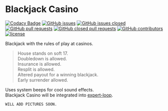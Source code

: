 # Blackjack Casino
[![Codacy Badge](https://img.shields.io/codacy/grade/98b0b3b3cc7144258ff4c13301b2a877.svg?style=flat-square)](https://www.codacy.com/app/ponimansky.guy/blackjack-casino?utm_source=github.com&amp;utm_medium=referral&amp;utm_content=gponimansky/blackjack-casino&amp;utm_campaign=Badge_Grade)
[![GitHub issues](https://img.shields.io/github/issues-raw/gponimansky/blackjack-casino.svg?style=flat-square)](https://github.com/gponimansky/blackjack-casino/issues)
[![GitHub issues closed](https://img.shields.io/github/issues-closed-raw/gponimansky/blackjack-casino.svg?style=flat-square)](https://github.com/gponimansky/blackjack-casino/issues)
[![GitHub pull requests](https://img.shields.io/github/issues-pr-raw/gponimansky/blackjack-casino.svg?style=flat-square)](https://github.com/gponimansky/blackjack-casino/pulls)
[![GitHub closed pull requests](https://img.shields.io/github/issues-pr-closed-raw/gponimansky/blackjack-casino.svg?style=flat-square)](https://github.com/gponimansky/blackjack-casino/pulls)
[![GitHub contributors](https://img.shields.io/github/contributors/gponimansky/blackjack-casino.svg?style=flat-square)](https://github.com/gponimansky/blackjack-casino/graphs/contributors)
[![license](https://img.shields.io/github/license/gponimansky/blackjack-casino.svg?style=flat-square)](https://github.com/gponimansky/blackjack-casino/blob/master/LICENSE)

Blackjack with the rules of play at casinos.  
  
>House stands on soft 17.  
>Doubledown is allowed.  
>Insurance is allowed.  
>Resplit is allowed.  
>Altered payout for a winning blackjack.  
>Early surrender allowed.  

Uses system beeps for cool sound effects.  
Blackjack Casino will be integrated into [expert-loop](https://github.com/gponimansky/expert-loop).  

`WILL ADD PICTURES SOON.`

